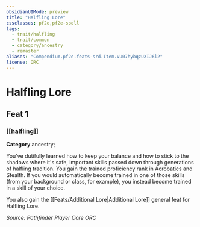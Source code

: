 ```yaml
---
obsidianUIMode: preview
title: "Halfling Lore"
cssclasses: pf2e,pf2e-spell
tags:
  - trait/halfling
  - trait/common
  - category/ancestry
  - remaster
aliases: "Compendium.pf2e.feats-srd.Item.VU07hybqzUXIJ6l2"
license: ORC
---
```

# Halfling Lore
## Feat 1
### [[halfling]]

**Category** ancestry; 




You've dutifully learned how to keep your balance and how to stick to the shadows where it's safe, important skills passed down through generations of halfling tradition. You gain the trained proficiency rank in Acrobatics and Stealth. If you would automatically become trained in one of those skills (from your background or class, for example), you instead become trained in a skill of your choice.

You also gain the [[Feats/Additional Lore|Additional Lore]] general feat for Halfling Lore.

*Source: Pathfinder Player Core*
*ORC*